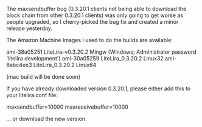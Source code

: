 The maxsendbuffer bug (0.3.20.1 clients not being able to download the block chain from other 0.3.20.1 clients) was only going to get
worse as people upgraded, so I cherry-picked the bug fix and created a minor release yesterday.

The Amazon Machine Images I used to do the builds are available:

  ami-38a05251   LiteLira-v0.3.20.2 Mingw    (Windows; Administrator password 'litelira development')
  ami-30a05259   LiteLira_0.3.20.2 Linux32
  ami-8abc4ee3   LiteLira_0.3.20.2 Linux64

(mac build will be done soon)

If you have already downloaded version 0.3.20.1, please either add this to your litelira.conf file:

  maxsendbuffer=10000
  maxreceivebuffer=10000

... or download the new version.
